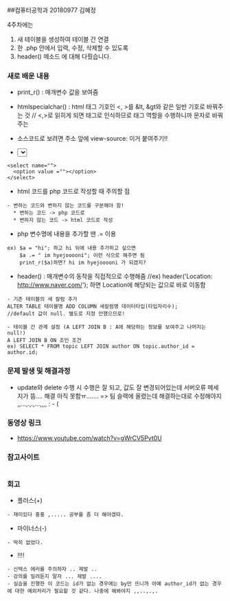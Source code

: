 ##컴퓨터공학과 20180977 김혜정

4주차에는 
1. 새 테이블을 생성하여 테이블 간 연결
2. 한 .php 안에서 입력, 수정, 삭제할 수 있도록
3. header() 메소드
에 대해 다뤘습니다.

### 새로 배운 내용
* print_r() : 매개변수 값을 보여줌
* htmlspecialchar() : html 태그 기호인 <, >를 &lt, &gt와 같은 일반 기호로 바꿔주는 것
// <,>로 읽히게 되면 태그로 인식하므로 태그 역할을 수행하니까 문자로 바꿔주는
* 소스코드로 보려면 주소 앞에 view-source: 이거 붙여주기!!

* <select> 태그
  
```
<select name="">
  <option value =""></option>
</select>
```

* html 코드를 php 코드로 작성할 때 주의할 점

```
- 변하는 코드와 변하지 않는 코드를 구분해야 함!
  * 변하는 코드 -> php 코드로
  * 변하지 않는 코드 -> html 코드로 작성
```

* php 변수명에 내용을 추가할 땐 .= 이용

```
ex) $a = "hi"; 하고 hi 뒤에 내용 추가하고 싶으면 
    $a .= " im hyejooooni"; 이런 식으로 해주면 됨 
    print_r($a)하면? hi im hyejooooni 가 되겠지?
```

* header() : 매개변수의 동작을 직접적으로 수행해줌
//ex) header('Location: http://www.naver.com/'); 하면 Location에 해당되는 값으로 바로 이동함

```
- 기존 테이블의 새 칼럼 추가
ALTER TABLE 테이블명 ADD COLUMN 새칼럼명 데이터타입(타입자리수);
//default 값이 null. 별도로 지정 안했으므로! 

- 테이블 간 관계 설정 (A LEFT JOIN B : A에 해당하는 정보를 보여주고 나머지는 null!)
A LEFT JOIN B ON 조인 조건
ex) SELECT * FROM topic LEFT JOIN author ON topic.author_id = author.id;
```

### 문제 발생 및 해결과정
- update와 delete 수행 시 수행은 잘 되고, 값도 잘 변경되어있는데 서버오류 메세지가 뜸.... 해결 아직 못함ㅠ.......
=> 팀 슬랙에 올렸는데 해결하는대로 수정해야지 ,,...,.,.,...,,,, : - (

### 동영상 링크
- https://www.youtube.com/watch?v=gWrCV5Pvt0U

### 참고사이트
```
```

### 회고

* 플러스(+)
```
- 재미있다 홍홍 ,..... 공부를 좀 더 해야겠따.
```

* 마이너스(-)
```
- 딱히 없었다.  
```

* !!!!
```
- 신텍스 에러를 주의하자 .. 제발 ..
- 강의를 밀려듣지 말자 ... 제발 ....
- 실습을 진행한 이 코드는 id가 없는 경우에는 by만 뜨니까 아예 author_id가 없는 경우에 대한 예외처리가 필요할 것 같다. 나중에 해봐야지 ,,..,.,. 
```
